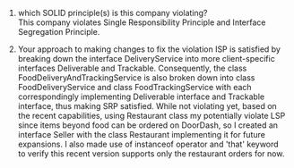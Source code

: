 1) which SOLID principle(s) is this company violating?  
This company violates Single Responsibility Principle and Interface Segregation Principle.


2) Your approach to making changes to fix the violation
ISP is satisfied by breaking down the interface DeliveryService into more client-specific interfaces Deliverable and Trackable.
Consequently, the class FoodDeliveryAndTrackingService is also broken down into class FoodDeliveryService and class FoodTrackingService
with each correspondingly implementing Deliverable interface and Trackable interface, thus making SRP satisfied. While not violating yet, based on the recent
capabilities, using Restaurant class my potentially violate LSP since items beyond food can be ordered on DoorDash, so I created an interface Seller
with the class Restaurant implementing it for future expansions. I also made use of instanceof operator and 'that' keyword to verify 
this recent version supports only the restaurant orders for now.